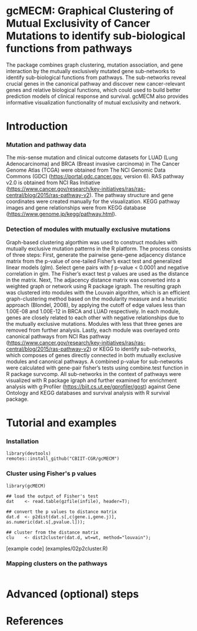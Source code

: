 # gcMECM: Graphical Clustering of Mutual Exclusivity of Cancer Mutations to identify sub-biological functions from pathways

The package combines graph clustering, mutation association, and gene interaction 
by the mutually exclusively mutated gene sub-networks to identify sub-biological functions from 
pathways. The sub-networks reveal 
crucial genes in the canonical pathway and discover new cancer-relevant genes and relative biological 
functions, which could used to build better prediction models of clinical response and survival. 
gcMECM also provides informative visualization functionality of mutual exclusivity and network.

# Introduction

### Mutation and pathway data
The mis-sense mutation and clinical outcome datasets for LUAD (Lung Adenocarcinoma) and BRCA (Breast invasive carcinoma) in The Cancer Genome Atlas (TCGA) were obtained from The NCI Genomic Data Commons (GDC) (https://portal.gdc.cancer.gov, version 6). RAS pathway v2.0 is obtained from NCI Ras Initiative  (https://www.cancer.gov/research/key-initiatives/ras/ras-central/blog/2015/ras-pathway-v2). The pathway structure and gene coordinates were created manually for the visualization. KEGG pathway images and gene relationships were from KEGG database (https://www.genome.jp/kegg/pathway.html).

### Detection of modules with mutually exclusive mutations 

Graph-based clustering algorthim was used to construct modules with mutually exclusive mutation patterns in the R platform. The process consists of three steps: First, generate the pairwise gene-gene adjacency distance matrix from the p-value of one-tailed Fisher’s exact test and generalized linear models (glm). Select gene pairs with ƒ p-value < 0.0001 and negative correlation in glm. The Fisher’s exact test p values are used as the distance in the matrix. Next, The adjacency distance matrix was converted into a weighted graph or network using R package igraph. The resulting graph was clustered into modules with the Louvain algorithm, which is an efficient graph-clustering method based on the modularity measure and a heuristic approach (Blondel, 2008), by applying the cutoff of edge values less than 1.00E-08 and 1.00E-12 in BRCA and LUAD respectively. In each module, genes are closely related to each other with negative relationships due to the mutually exclusive mutations. Modules with less that three genes are removed from further analysis. Lastly, each module was overlayed onto canonical pathways from NCI Ras pathway (https://www.cancer.gov/research/key-initiatives/ras/ras-central/blog/2015/ras-pathway-v2) or KEGG to identify sub-networks, which composes of genes directly connected in both mutually exclusive modules and canonical pathways. A combined p-value for sub-networks were calculated with gene-pair fisher’s tests using combine.test function in R package survcomp. All sub-networks in the context of pathways were visualized with R package igraph and further examined for enrichment analysis with g:Profiler (https://biit.cs.ut.ee/gprofiler/gost) against Gene Ontology and KEGG databases and survival analysis with R survival package.

# Tutorial and examples
### Installation
```
library(devtools)
remotes::install_github("CBIIT-CGR/gcMECM")
```
### Cluster using Fisher's p values
```
library(gcMECM)

## load the output of Fisher's test
dat    <- read.table(gzfile(infile), header=T);

## convert the p values to distance matrix
dat.d  <- p2dist(dat.s[,c(gene.i,gene.j)], as.numeric(dat.s[,pvalue.l]));

## cluster from the distance matrix 
clu    <- dist2cluster(dat.d, wt=wt, method="louvain");
```
[example code] (examples/02p2cluster.R)
### Mapping clusters on the pathways
```

```

# Advanced (optional) steps

# References
